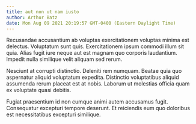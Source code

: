 ```yaml
---
title: aut non ut nam iusto
author: Arthur Batz
date: Mon Aug 09 2021 20:19:57 GMT-0400 (Eastern Daylight Time)
---
```

Recusandae accusantium ab voluptas exercitationem voluptas minima est delectus. Voluptatum sunt quis. Exercitationem ipsum commodi illum sit quia. Alias fugit iure neque aut est magnam quo corporis laudantium. Impedit nulla similique velit aliquam sed rerum.

 Nesciunt at corrupti distinctio. Deleniti rem numquam. Beatae quia quo aspernatur aliquid voluptatum expedita. Distinctio voluptatibus aliquid assumenda rerum placeat est at nobis. Laborum ut molestias officia quam ex voluptate quasi debitis.

 Fugiat praesentium id non cumque animi autem accusamus fugit. Consequatur excepturi tempore deserunt. Et reiciendis eum quo doloribus est necessitatibus excepturi similique.